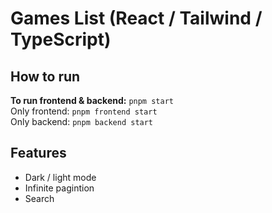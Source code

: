 # Games List (React / Tailwind / TypeScript)

## How to run

**To run frontend & backend:** `pnpm start`  
Only frontend: `pnpm frontend start`  
Only backend: `pnpm backend start`

## Features

- Dark / light mode
- Infinite pagintion
- Search
